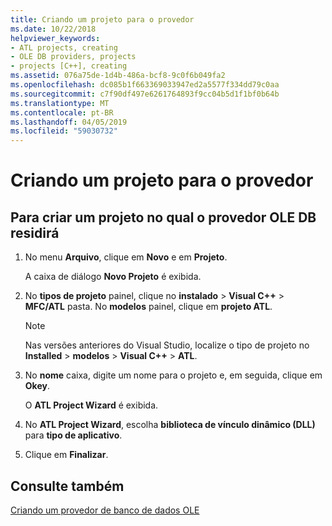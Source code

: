 ```yaml
---
title: Criando um projeto para o provedor
ms.date: 10/22/2018
helpviewer_keywords:
- ATL projects, creating
- OLE DB providers, projects
- projects [C++], creating
ms.assetid: 076a75de-1d4b-486a-bcf8-9c0f6b049fa2
ms.openlocfilehash: dc085b1f663369033947ed2a5577f334dd79c0aa
ms.sourcegitcommit: c7f90df497e6261764893f9cc04b5d1f1bf0b64b
ms.translationtype: MT
ms.contentlocale: pt-BR
ms.lasthandoff: 04/05/2019
ms.locfileid: "59030732"
---
```

# <a name="creating-a-project-for-the-provider"></a>Criando um projeto para o provedor

## <a name="to-create-a-project-in-which-the-ole-db-provider-will-reside"></a>Para criar um projeto no qual o provedor OLE DB residirá

1. No menu **Arquivo**, clique em **Novo** e em **Projeto**.

   A caixa de diálogo **Novo Projeto** é exibida.

1. No **tipos de projeto** painel, clique no **instalado** > **Visual C++** > **MFC/ATL** pasta. No **modelos** painel, clique em **projeto ATL**.

    > [!NOTE]
    > Nas versões anteriores do Visual Studio, localize o tipo de projeto no **Installed** > **modelos** > **Visual C++**  >  **ATL**.

1. No **nome** caixa, digite um nome para o projeto e, em seguida, clique em **Okey**.

   O **ATL Project Wizard** é exibida.

1. No **ATL Project Wizard**, escolha **biblioteca de vínculo dinâmico (DLL)** para **tipo de aplicativo**.

1. Clique em **Finalizar**.

## <a name="see-also"></a>Consulte também

[Criando um provedor de banco de dados OLE](../../data/oledb/creating-an-ole-db-provider.md)